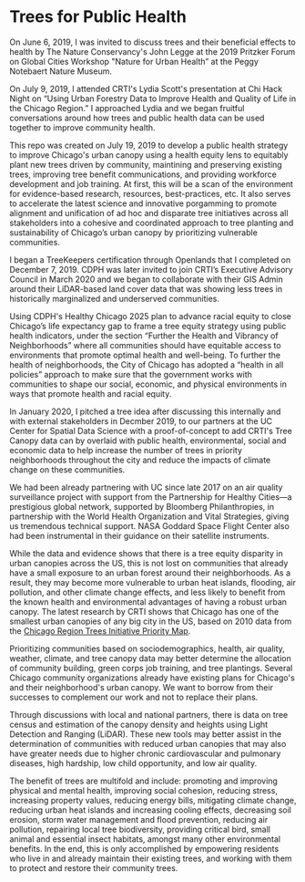 # Trees for Public Health

On June 6, 2019, I was invited to discuss trees and their beneficial effects to health by The Nature Conservancy's John Legge at the 2019 Pritzker Forum on Global Cities Workshop "Nature for Urban Health” at the Peggy Notebaert Nature Museum.

On July 9, 2019, I attended CRTI's Lydia Scott's presentation at Chi Hack Night on “Using Urban Forestry Data to Improve Health and Quality of Life in the Chicago Region.” I approached Lydia and we began fruitful conversations around how trees and public health data can be used together to improve community health.

This repo was created on July 19, 2019 to develop a public health strategy to improve Chicago's urban canopy using a health equity lens to equitably plant new trees driven by community, maintining and preserving  existing trees, improving tree benefit communications, and providing workforce development and job training. At first, this will be a scan of the environment for evidence-based research, resources, best-practices, etc. It also serves to accelerate the latest science and innovative porgamming to promote alignment and unification of ad hoc and disparate tree initiatives across all stakeholders into a cohesive and coordinated approach to tree planting and sustainability of Chicago’s urban canopy by prioritizing vulnerable communities.

I began a TreeKeepers certification through Openlands that I completed on December 7, 2019. CDPH was later invited to join CRTI’s Executive Advisory Council in March 2020 and we began to collaborate with their GIS Admin around their LiDAR-based land cover data that was showing less trees in historically marginalized and underserved communities.

Using CDPH's Healthy Chicago 2025 plan to advance racial equity to close Chicago’s life expectancy gap to frame a tree equity strategy using public health indicators, under the section “Further the Health and Vibrancy of Neighborhoods” where all communities should have equitable access to environments that promote optimal health and well-being. To further the health of neighborhoods, the City of Chicago has adopted a “health in all policies” approach to make sure that the government works with communities to shape our social, economic, and physical environments in ways that promote health and racial equity.

In January 2020, I pitched a tree idea after discussing this internally and with external stakeholders in Decmber 2019, to our partners at the UC Center for Spatial Data Science with a proof-of-concept to add CRTI's Tree Canopy data can by overlaid with public health, environmental, social and economic data to help increase the number of trees in priority neighborhoods throughout the city and reduce the impacts of climate change on these communities.

We had been already partnering with UC since late 2017 on an air quality surveillance project with support from the Partnership for Healthy Cities—a prestigious global network, supported by Bloomberg Philanthropies, in partnership with the World Health Organization and Vital Strategies, giving us tremendous technical support. NASA Goddard Space Flight Center also had been instrumental in their guidance on their satellite instruments.

While the data and evidence shows that there is a tree equity disparity in urban canopies across the US, this is not lost on communities that already have a small exposure to an urban forest around their neighborhoods. As a result, they may become more vulnerable to urban heat islands, flooding, air pollution, and other climate change effects, and less likely to benefit from the known health and environmental advantages of having a robust urban canopy. The latest research by CRTI shows that Chicago has one of the smallest urban canopies of any big city in the US, based on 2010 data from the [Chicago Region Trees Initiative Priority Map](https://mortonarb.maps.arcgis.com/apps/View/index.html?appid=0700702eb8fa4c31a4d957d71a09d690).

Prioritizing communities based on sociodemographics, health, air quality, weather, climate, and tree canopy data may better determine the allocation of community building, green corps job training, and tree plantings. Several Chicago community organizations already have existing plans for Chicago's and their neighborhood's urban canopy. We want to borrow from their successes to complement our work and not to replace their plans.

Through discussions with local and national partners, there is data on tree census and estimation of the canopy density and heights using Light Detection and Ranging (LiDAR). These new tools may better assist in the determination of communities with reduced urban canopies that may also have greater needs due to higher chronic cardiovascular and pulmonary diseases, high hardship, low child opportunity, and low air quality.

The benefit of trees are multifold and include: promoting and improving physical and mental health, improving social cohesion, reducing stress, increasing property values, reducing energy bills, mitigating climate change, reducing urban heat islands and increasing cooling effects, decreasing soil erosion, storm water management and flood prevention, reducing air pollution, repairing local tree biodiversity, providing critical bird, small animal and essential insect habitats, amongst many other environmental benefits. In the end, this is only accomplished by empowering residents who live in and already maintain their existing trees, and working with them to protect and restore their community trees.

